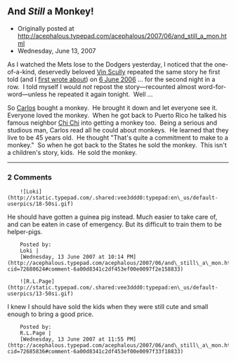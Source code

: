 ## And <em>Still</em> a Monkey!

 * Originally posted at http://acephalous.typepad.com/acephalous/2007/06/and_still_a_mon.html
 * Wednesday, June 13, 2007



As I watched the Mets lose to the Dodgers yesterday, I noticed that the one-of-a-kind, deservedly beloved [Vin Scully](http://www.salon.com/people/bc/1999/10/12/scully/) repeated the same story he first told (and I [first wrote about](http://acephalous.typepad.com/acephalous/2006/06/the\_commonplace\_2.html)) on [6 June 2006](http://mlb.mlb.com/NASApp/mlb/news/wrap.jsp?ymd=20060606&content\_id=1492177&vkey=wrapup2005&fext=.jsp&c\_id=mlb) ... for the second night in a row.  I told myself I would _not_ repost the story—recounted almost word-for-word—unless he repeated it again tonight.  Well ...  

So
[Carlos](http://sports.espn.go.com/mlb/players/profile?statsId=6132) bought a monkey.  He brought it down and let everyone see it. 
Everyone loved the monkey.  When he got back to Puerto Rico he talked
his famous neighbor [Chi Chi](http://www.amazon.com/gp/product/0671892479?ie=UTF8&tag=diesekoschmar-20&link\_code=em1&camp=212341&creative=380425&creativeASIN=0671892479&adid=81aa9a58-88b4-4a26-8bdc-770284d46383)
into getting a monkey too.  Being a serious and studious man, Carlos
read all he could about monkeys.  He learned that they live to be 45
years old.  He thought "That's quite a commitment to make to a
monkey."  So when he got back to the States he sold the monkey.  This
isn't a children's story, kids.  He sold the monkey.

		

* * *

### 2 Comments 

		

                
[]()

	

		![Loki](http://static.typepad.com/.shared:vee3ddd0:typepad:en\_us/default-userpics/18-50si.gif)
	

	

		

He should have gotten a guinea pig instead.  Much easier to take care of, and can be eaten in case of emergency.  But its difficult to train them to be helper-pigs.  

	

		Posted by:
		Loki |
		[Wednesday, 13 June 2007 at 10:14 PM](http://acephalous.typepad.com/acephalous/2007/06/and\_still\_a\_mon.html?cid=72680624#comment-6a00d8341c2df453ef00e0097f2e158833)

[]()

	

		![R.L.Page](http://static.typepad.com/.shared:vee3ddd0:typepad:en\_us/default-userpics/13-50si.gif)
	

	

		

I knew I should have sold the kids when they were still cute and small enough to bring a good price. 

	

		Posted by:
		R.L.Page |
		[Wednesday, 13 June 2007 at 11:55 PM](http://acephalous.typepad.com/acephalous/2007/06/and\_still\_a\_mon.html?cid=72685836#comment-6a00d8341c2df453ef00e0097f33f18833)

		

        